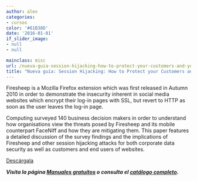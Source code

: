 ```yaml
---
author: alex
categories:
- cursos
color: '#61B38D'
date: '2016-01-01'
if_slider_image:
- null
- null

mainclass: misc
url: /nueva-guia-session-hijacking-how-to-protect-your-customers-and-your-corporate-data/
title: "Nueva guía: Session Hijacking: How to Protect your Customers and your Corporate Data"
---
```


Firesheep is a Mozilla Firefox extension which was first released in Autumn 2010 in order to demonstrate the insecurity inherent in social media websites which encrypt their log-in pages with SSL, but revert to HTTP as soon as the user leaves the log-in page.

Computing surveyed 140 business decision makers in order to understand how organisations view the threats posed by Firesheep and its mobile counterpart FaceNiff and how they are mitigating them. This paper features a detailed discussion of the survey findings and the implications of Firesheep and other session hijacking attacks for both corporate data security as well as customers and end users of websites.

<div class="button-post">
<a href="http://elbauldelprogramador.tradepub.com/c/pubRD.mpl?sr=oc&_t=oc:&pc=w_thaw01" target="_blank" class="wi-button style-3">Descárgala<i class="icon-download icon-2x"></i></a>
</div>

***Visita la página [Manuales gratuitos][1] o consulta el [catálogo completo][2].***



 [1]: https://elbauldelprogramador.com/manuales-gratuitos/
 [2]: http://elbauldelprogramador.tradepub.com/category/information-technology/1207/ "Catálogo completo de Guías gratuítas "

